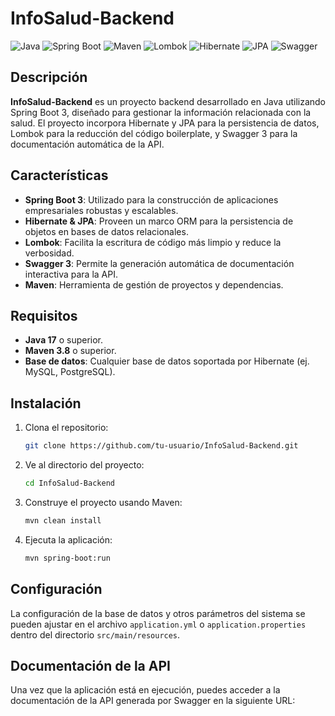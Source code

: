 # InfoSalud-Backend

![Java](https://img.shields.io/badge/Java-ED8B00?style=for-the-badge&logo=java&logoColor=white)
![Spring Boot](https://img.shields.io/badge/Spring%20Boot-6DB33F?style=for-the-badge&logo=spring-boot&logoColor=white)
![Maven](https://img.shields.io/badge/Maven-C71A36?style=for-the-badge&logo=apache-maven&logoColor=white)
![Lombok](https://img.shields.io/badge/Lombok-8DD6F9?style=for-the-badge&logo=java&logoColor=white)
![Hibernate](https://img.shields.io/badge/Hibernate-59666C?style=for-the-badge&logo=hibernate&logoColor=white)
![JPA](https://img.shields.io/badge/JPA-000000?style=for-the-badge&logo=java&logoColor=white)
![Swagger](https://img.shields.io/badge/Swagger-85EA2D?style=for-the-badge&logo=swagger&logoColor=black)

## Descripción

**InfoSalud-Backend** es un proyecto backend desarrollado en Java utilizando Spring Boot 3, diseñado para gestionar la información relacionada con la salud. El proyecto incorpora Hibernate y JPA para la persistencia de datos, Lombok para la reducción del código boilerplate, y Swagger 3 para la documentación automática de la API.

## Características

- **Spring Boot 3**: Utilizado para la construcción de aplicaciones empresariales robustas y escalables.
- **Hibernate & JPA**: Proveen un marco ORM para la persistencia de objetos en bases de datos relacionales.
- **Lombok**: Facilita la escritura de código más limpio y reduce la verbosidad.
- **Swagger 3**: Permite la generación automática de documentación interactiva para la API.
- **Maven**: Herramienta de gestión de proyectos y dependencias.

## Requisitos

- **Java 17** o superior.
- **Maven 3.8** o superior.
- **Base de datos**: Cualquier base de datos soportada por Hibernate (ej. MySQL, PostgreSQL).

## Instalación

1. Clona el repositorio:

    ```bash
    git clone https://github.com/tu-usuario/InfoSalud-Backend.git
    ```

2. Ve al directorio del proyecto:

    ```bash
    cd InfoSalud-Backend
    ```

3. Construye el proyecto usando Maven:

    ```bash
    mvn clean install
    ```

4. Ejecuta la aplicación:

    ```bash
    mvn spring-boot:run
    ```

## Configuración

La configuración de la base de datos y otros parámetros del sistema se pueden ajustar en el archivo `application.yml` o `application.properties` dentro del directorio `src/main/resources`.

## Documentación de la API

Una vez que la aplicación está en ejecución, puedes acceder a la documentación de la API generada por Swagger en la siguiente URL:

